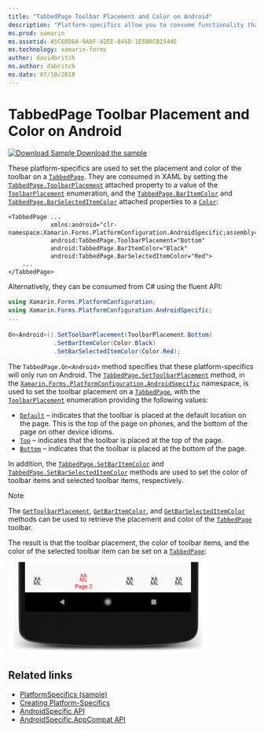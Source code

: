 ```yaml
---
title: "TabbedPage Toolbar Placement and Color on Android"
description: "Platform-specifics allow you to consume functionality that's only available on a specific platform, without implementing custom renderers or effects. This article explains how to consume the Android platform-specific that sets the placement and color of the toolbar on a TabbedPage."
ms.prod: xamarin
ms.assetid: A5C68D6A-9A5F-42EE-845D-1E5B0CB1544E
ms.technology: xamarin-forms
author: davidbritch
ms.author: dabritch
ms.date: 07/10/2018
---
```


# TabbedPage Toolbar Placement and Color on Android

[![Download Sample](~/media/shared/download.png) Download the sample](https://developer.xamarin.com/samples/xamarin-forms/userinterface/platformspecifics/)

These platform-specifics are used to set the placement and color of the toolbar on a [`TabbedPage`](xref:Xamarin.Forms.TabbedPage). They are consumed in XAML by setting the [`TabbedPage.ToolbarPlacement`](xref:Xamarin.Forms.PlatformConfiguration.AndroidSpecific.TabbedPage.ToolbarPlacementProperty) attached property to a value of the [`ToolbarPlacement`](xref:Xamarin.Forms.PlatformConfiguration.AndroidSpecific.ToolbarPlacement) enumeration, and the [`TabbedPage.BarItemColor`](xref:Xamarin.Forms.PlatformConfiguration.AndroidSpecific.TabbedPage.BarItemColorProperty) and [`TabbedPage.BarSelectedItemColor`](xref:Xamarin.Forms.PlatformConfiguration.AndroidSpecific.TabbedPage.BarSelectedItemColorProperty) attached properties to a [`Color`](xref:Xamarin.Forms.Color):

```xaml
<TabbedPage ...
            xmlns:android="clr-namespace:Xamarin.Forms.PlatformConfiguration.AndroidSpecific;assembly=Xamarin.Forms.Core"
            android:TabbedPage.ToolbarPlacement="Bottom"
            android:TabbedPage.BarItemColor="Black"
            android:TabbedPage.BarSelectedItemColor="Red">
    ...
</TabbedPage>
```

Alternatively, they can be consumed from C# using the fluent API:

```csharp
using Xamarin.Forms.PlatformConfiguration;
using Xamarin.Forms.PlatformConfiguration.AndroidSpecific;
...

On<Android>().SetToolbarPlacement(ToolbarPlacement.Bottom)
             .SetBarItemColor(Color.Black)
             .SetBarSelectedItemColor(Color.Red);
```

The `TabbedPage.On<Android>` method specifies that these platform-specifics will only run on Android. The [`TabbedPage.SetToolbarPlacement`](xref:Xamarin.Forms.PlatformConfiguration.AndroidSpecific.TabbedPage.SetToolbarPlacement(Xamarin.Forms.IPlatformElementConfiguration{Xamarin.Forms.PlatformConfiguration.Android,Xamarin.Forms.TabbedPage},Xamarin.Forms.PlatformConfiguration.AndroidSpecific.ToolbarPlacement)) method, in the [`Xamarin.Forms.PlatformConfiguration.AndroidSpecific`](xref:Xamarin.Forms.PlatformConfiguration.AndroidSpecific) namespace, is used to set the toolbar placement on a [`TabbedPage`](xref:Xamarin.Forms.TabbedPage), with the [`ToolbarPlacement`](xref:Xamarin.Forms.PlatformConfiguration.AndroidSpecific.ToolbarPlacement) enumeration providing the following values:

- [`Default`](xref:Xamarin.Forms.PlatformConfiguration.AndroidSpecific.ToolbarPlacement.Default) – indicates that the toolbar is placed at the default location on the page. This is the top of the page on phones, and the bottom of the page on other device idioms.
- [`Top`](xref:Xamarin.Forms.PlatformConfiguration.AndroidSpecific.ToolbarPlacement.Top) – indicates that the toolbar is placed at the top of the page.
- [`Bottom`](xref:Xamarin.Forms.PlatformConfiguration.AndroidSpecific.ToolbarPlacement.Bottom) – indicates that the toolbar is placed at the bottom of the page.

In addition, the [`TabbedPage.SetBarItemColor`](xref:Xamarin.Forms.PlatformConfiguration.AndroidSpecific.TabbedPage.SetBarItemColor(Xamarin.Forms.IPlatformElementConfiguration{Xamarin.Forms.PlatformConfiguration.Android,Xamarin.Forms.TabbedPage},Xamarin.Forms.Color)) and [`TabbedPage.SetBarSelectedItemColor`](xref:Xamarin.Forms.PlatformConfiguration.AndroidSpecific.TabbedPage.SetBarSelectedItemColor(Xamarin.Forms.IPlatformElementConfiguration{Xamarin.Forms.PlatformConfiguration.Android,Xamarin.Forms.TabbedPage},Xamarin.Forms.Color)) methods are used to set the color of toolbar items and selected toolbar items, respectively.

> [!NOTE]
> The [`GetToolbarPlacement`](xref:Xamarin.Forms.PlatformConfiguration.AndroidSpecific.TabbedPage.GetToolbarPlacement(Xamarin.Forms.IPlatformElementConfiguration{Xamarin.Forms.PlatformConfiguration.Android,Xamarin.Forms.TabbedPage})), [`GetBarItemColor`](xref:Xamarin.Forms.PlatformConfiguration.AndroidSpecific.TabbedPage.GetBarItemColor(Xamarin.Forms.IPlatformElementConfiguration{Xamarin.Forms.PlatformConfiguration.Android,Xamarin.Forms.TabbedPage})), and [`GetBarSelectedItemColor`](xref:Xamarin.Forms.PlatformConfiguration.AndroidSpecific.TabbedPage.GetBarSelectedItemColor(Xamarin.Forms.IPlatformElementConfiguration{Xamarin.Forms.PlatformConfiguration.Android,Xamarin.Forms.TabbedPage})) methods can be used to retrieve the placement and color of the [`TabbedPage`](xref:Xamarin.Forms.TabbedPage) toolbar.

The result is that the toolbar placement, the color of toolbar items, and the color of the selected toolbar item can be set on a [`TabbedPage`](xref:Xamarin.Forms.TabbedPage):

![](tabbedpage-toolbar-placement-color-images/tabbedpage-toolbar-placement.png)

## Related links

- [PlatformSpecifics (sample)](https://developer.xamarin.com/samples/xamarin-forms/userinterface/platformspecifics/)
- [Creating Platform-Specifics](~/xamarin-forms/platform/platform-specifics/index.md#creating-platform-specifics)
- [AndroidSpecific API](xref:Xamarin.Forms.PlatformConfiguration.AndroidSpecific)
- [AndroidSpecific.AppCompat API](xref:Xamarin.Forms.PlatformConfiguration.AndroidSpecific.AppCompat)
